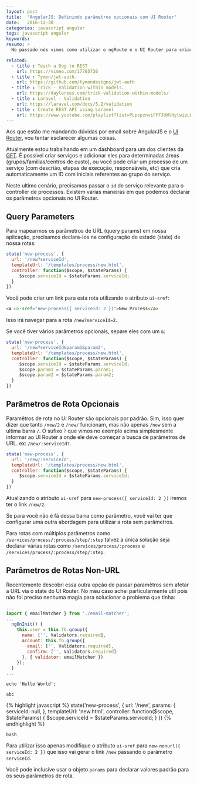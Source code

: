 ```yaml
---
layout: post
title:  "AngularJS: Definindo parâmetros opcionais com UI Router"
date:   2016-12-30
categories: javascript angular
tags: javascript angular
keywords:
resumo: >
  No passado nós vimos como utilizar o ngRoute e o UI Router para criar aplicações com Angular JS. Hoje vou explicar 3 formas que para definir rotas utilizando o UI Router e como isso pode ser útil para sua aplicação.

related:
  - title : Teach a Dog to REST
    url: https://vimeo.com/17785736
  - title : Tymon/jwt-auth.
    url: https://github.com/tymondesigns/jwt-auth
  - title : Trick - Validation within models.
    url: https://daylerees.com/trick-validation-within-models/
  - title : Laravel - Validation
    url: https://laravel.com/docs/5.2/validation
  - title : Create REST API using Laravel
    url: https://www.youtube.com/playlist?list=PLpvpznviFFFJUWlHylwipLLr1iLYs-cft
---
```


Aos que estão me mandando dúvidas por email sobre AngularJS e o [UI Router](https://github.com/angular-ui/ui-router), vou tentar esclarecer algumas coisas.

Atualmente estou trabalhando em um dashboard para um dos clientes da [GFT](http://www.gft.com/). É possível criar serviços e adicionar eles para determinadas áreas (grupos/familias/centros de custo), ou você pode criar um processo de um serviço (com descrião, etapas de execução, responsáveis, etc) que cria automaticamente um ID com iniciais referentes ao grupo do serviço.

Neste ultimo cenário, precisamos passar o `id` de serviço relevante para o controller de processos. Existem várias maneiras em que podemos declarar os parâmetros opcionais no UI Router.

## Query Parameters

Para mapearmos os parâmetros de URL (query params) em nossa aplicação, precisamos declara-los na configuração de estado (state) de nossa rotas:

```javascript
state('new-process', {
  url: '/new?serviceId',
  templateUrl: '/templates/process/new.html',
  controller: function($scope, $stateParams) {
     $scope.serviceId = $stateParams.serviceId;
  }
})
```

Você pode criar um link para esta rota utilizando o atributo `ui-sref`:

```html
<a ui-sref="new-process({ serviceId: 2 })">New Process</a>
```

Isso irá navegar para a rota `/new?serviceId=2`.

Se você tiver vários parâmetros opcionais, separe eles com um `&`:

```javascript
state('new-process', {
  url: '/new?serviceId&param1&param2',
  templateUrl: '/templates/process/new.html',
  controller: function($scope, $stateParams) {
     $scope.serviceId = $stateParams.serviceId;
     $scope.param1 = $stateParams.param1;
     $scope.param2 = $stateParams.param2;
  }
})
```

## Parâmetros de Rota Opcionais

Paramêtros de rota no UI Router são opcionais por padrão. Sim, isso quer dizer que tanto `/new/2` e `/new/` funcionam, mas não apenas `/new` sem a ultima barra `/`. O sufixo `?` que vimos no exemplo acima simplesmente informar ao UI Router a onde ele deve começar a busca de parâmetros de URL. ex: `/new/:serviceId?`.

```javascript
state('new-process', {
  url: '/new/:serviceId',
  templateUrl: '/templates/process/new.html',
  controller: function($scope, $stateParams) {
     $scope.serviceId = $stateParams.serviceId;
  }
})
```

Atualizando o atributo `ui-sref` para `new-process({ serviceId: 2 })` iremos ter o link  `/new/2`.

Se para você não é fã dessa barra como parâmetro, você vai ter que configurar uma outra abordagem para utilizar a rota sem parâmetros.

Para rotas com múltiplos parâmetros como `/services/process/:process/step/:step` talvez a única solução seja declarar várias rotas como  `/services/process/:process` e `/services/process/:process/step/:step`.

## Parâmetros de Rotas Non-URL

Recentemente descobri essa outra opção de passar paramêtros sem afetar a URL via o state do UI Router. No meu caso achei particularmente util pois não foi preciso nenhuma magia para solucionar o problema que tinha:

```javascript
...
import { emailMatcher } from './email-matcher';
...
  ngOnInit() {
    this.user = this.fb.group({
      name: ['', Validators.required],
      account: this.fb.group({
        email: ['', Validators.required],
        confirm: ['', Validators.required]
      }, { validator: emailMatcher })
    });
  }
...
```
```php?start_inline=1
echo 'Hello World';
```

`abc`

{% highlight javascript %}
state('new-process', {
  url: '/new',
  params: {
    serviceId: null,
  },
  templateUrl: 'new.html',
  controller: function($scope, $stateParams) {
     $scope.serviceId = $stateParams.serviceId;
  }
})
{% endhighlight %}
```
bash
```

Para utilizar isso apenas modifique o atributo `ui-sref` para `new-nonurl({ serviceId: 2 })` que isso vai gerar o link `/new` passando o parâmetro `serviceId`.

Você pode inclusive usar o objeto `params` para declarar valores padrão para os seus parâmetros de rota.